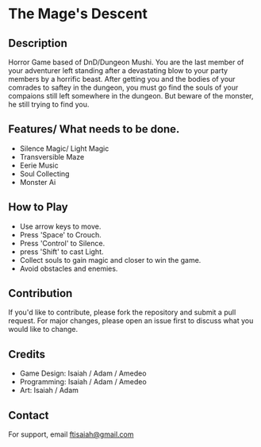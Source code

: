 # The Mage's Descent 

## Description
Horror Game based of DnD/Dungeon Mushi. 
You are the last member of your adventurer left standing after a devastating blow to your party members by a horrific beast. After getting you and the bodies of your comrades to saftey in the dungeon, you must go find the souls of your compaions still left somewhere in the dungeon. But beware of the monster, he still trying to find you. 

## Features/ What needs to be done.
- Silence Magic/ Light Magic
- Transversible Maze
- Eerie Music
- Soul Collecting
- Monster Ai

## How to Play
- Use arrow keys to move.
- Press 'Space' to Crouch.
- Press 'Control' to Silence.
- press 'Shift' to cast Light.
- Collect souls to gain magic and closer to win the game.
- Avoid obstacles and enemies.

## Contribution
If you'd like to contribute, please fork the repository and submit a pull request. For major changes, please open an issue first to discuss what you would like to change.


## Credits
- Game Design: Isaiah / Adam /  Amedeo
- Programming: Isaiah / Adam / Amedeo
- Art: Isaiah / Adam

## Contact
For support, email ftisaiah@gmail.com
